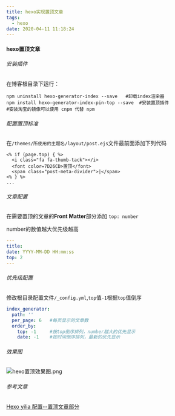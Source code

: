 ```yaml
---
title: hexo实现置顶文章
tags:
  - hexo
date: 2020-04-11 11:18:24
---
```


#### hexo置顶文章

###### 安装插件

在博客根目录下运行：

```shell
npm uninstall hexo-generator-index --save	#卸载index渲染器
npm install hexo-generator-index-pin-top --save  #安装置顶插件
#安装淘宝的镜像可以使用 cnpm 代替 npm
```

###### 配置置顶标准

在`/themes/所使用的主题名/layout/post.ejs`文件最前面添加下列代码

```ejs
<% if (page.top) { %>
  <i class="fa fa-thumb-tack"></i>
  <font color=7D26CD>置顶</font>
  <span class="post-meta-divider">|</span>
<% } %>
...
```

###### 文章配置

在需要置顶的文章的**Front Matter**部分添加 `top: number`

number的数值越大优先级越高

```yml
---
title: 
date: YYYY-MM-DD HH:mm:ss
top: 2
---
```

###### 优先级配置

修改根目录配置文件`/_config.yml`,`top`值`-1`根据`top`值倒序

```yml
index_generator:
  path: ''
  per_page: 6	#每页显示的文章数
  order_by:
    top: -1		#按top倒序排列，number越大的优先显示
    date: -1	#按时间倒序排列，最新的优先显示
```

<!--more-->

###### 效果图

<img src="https://i.loli.net/2020/04/11/NjDQvAB6SOgKt4b.png" alt="hexo置顶效果图.png"  />

###### 参考文章

[Hexo yilia 配置--置顶文章部分](https://yangyang188.coding.me/archives/4392eea4/)